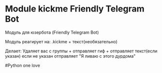 # Module kickme Friendly Telegram Bot
Модуль для юзербота (Friendly Telegram Bot)

Модуль реагирует на: .kickme + текст(необязательно)

Делает: Удаляет вас с группы + отправляет гиф + отправляет текст(если указан) если не указан отправляет "Я ливаю с этого дурдома"

#Python one love

